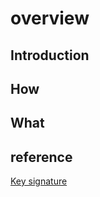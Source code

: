 # overview

## Introduction

## How

## What

## reference

[Key signature](https://en.wikipedia.org/wiki/Key_signature)
